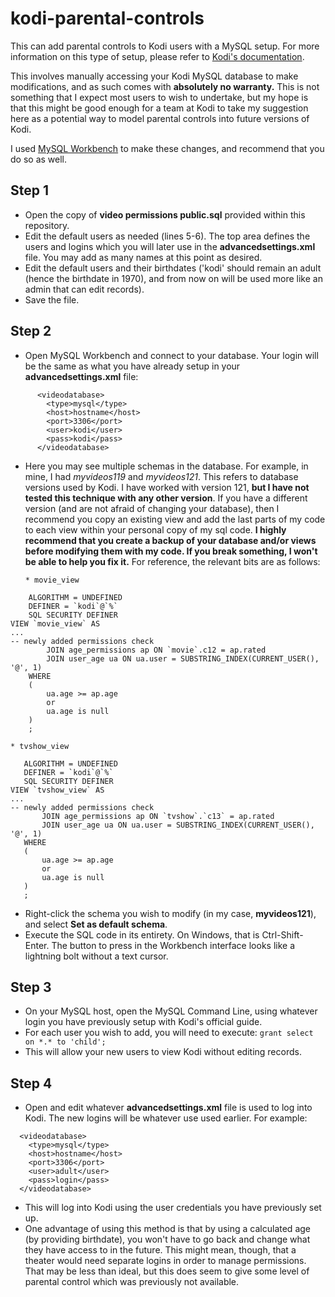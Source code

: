 # kodi-parental-controls
This can add parental controls to Kodi users with a MySQL setup.  For more information on this type of setup, please refer to [Kodi's documentation](https://kodi.wiki/view/Advancedsettings.xml).

This involves manually accessing your Kodi MySQL database to make modifications, and as such comes with **absolutely no warranty.**  This is not something that I expect most users to wish to undertake, but my hope is that this might be good enough for a team at Kodi to take my suggestion here as a potential way to model parental controls into future versions of Kodi.

I used [MySQL Workbench](https://www.mysql.com/products/workbench/) to make these changes, and recommend that you do so as well.

## Step 1

* Open the copy of **video permissions public.sql** provided within this repository.  
* Edit the default users as needed (lines 5-6).  The top area defines the users and logins which you will later use in the **advancedsettings.xml** file.  You may add as many names at this point as desired.  
* Edit the default users and their birthdates ('kodi' should remain an adult (hence the birthdate in 1970), and from now on will be used more like an admin that can edit records).
* Save the file.

## Step 2

* Open MySQL Workbench and connect to your database.  Your login will be the same as what you have already setup in your **advancedsettings.xml** file:
```    <advancedsettings>
      <videodatabase>
        <type>mysql</type>
        <host>hostname</host>
        <port>3306</port>
        <user>kodi</user>
        <pass>kodi</pass>
      </videodatabase> 
```

* Here you may see multiple schemas in the database.  For example, in mine, I had *myvideos119* and *myvideos121*.  This refers to database versions used by Kodi.  I have worked with version 121, **but I have not tested this technique with any other version**.  If you have a different version (and are not afraid of changing your database), then I recommend you copy an existing view and add the last parts of my code to each view within your personal copy of my sql code.  **I highly recommend that you create a backup of your database and/or views before modifying them with my code.  If you break something, I won't be able to help you fix it.**  For reference, the relevant bits are as follows:

      * movie_view
  
```CREATE or replace
    ALGORITHM = UNDEFINED 
    DEFINER = `kodi`@`%` 
    SQL SECURITY DEFINER
VIEW `movie_view` AS
...
-- newly added permissions check
        JOIN age_permissions ap ON `movie`.c12 = ap.rated
		JOIN user_age ua ON ua.user = SUBSTRING_INDEX(CURRENT_USER(), '@', 1)
	WHERE 
    (
		ua.age >= ap.age
        or
        ua.age is null
    )
    ;
```
	* tvshow_view

 ```CREATE or replace
    ALGORITHM = UNDEFINED 
    DEFINER = `kodi`@`%` 
    SQL SECURITY DEFINER
VIEW `tvshow_view` AS
...
-- newly added permissions check
		JOIN age_permissions ap ON `tvshow`.`c13` = ap.rated
		JOIN user_age ua ON ua.user = SUBSTRING_INDEX(CURRENT_USER(), '@', 1)
	WHERE 
    (
		ua.age >= ap.age
        or
        ua.age is null
    )
    ;
```

* Right-click the schema you wish to modify (in my case, **myvideos121**), and select **Set as default schema**.
* Execute the SQL code in its entirety.  On Windows, that is Ctrl-Shift-Enter.  The button to press in the Workbench interface looks like a lightning bolt without a text cursor.

## Step 3

* On your MySQL host, open the MySQL Command Line, using whatever login you have previously setup with Kodi's official guide.
* For each user you wish to add, you will need to execute:
```grant select on *.* to 'child';```
* This will allow your new users to view Kodi without editing records.

## Step 4

* Open and edit whatever **advancedsettings.xml** file is used to log into Kodi.  The new logins will be whatever use used earlier.  For example:
```<advancedsettings>
  <videodatabase>
    <type>mysql</type>
    <host>hostname</host>
    <port>3306</port>
    <user>adult</user>
    <pass>login</pass>
  </videodatabase>
```
* This will log into Kodi using the user credentials you have previously set up.  
* One advantage of using this method is that by using a calculated age (by providing birthdate), you won't have to go back and change what they have access to in the future.  This might mean, though, that a theater would need separate logins in order to manage permissions.  That may be less than ideal, but this does seem to give some level of parental control which was  previously not available.
